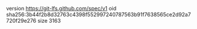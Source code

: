 version https://git-lfs.github.com/spec/v1
oid sha256:3b44f2b8d32763c4398f552997240787563b91f7638565ce2d92a7720f29e276
size 3163
